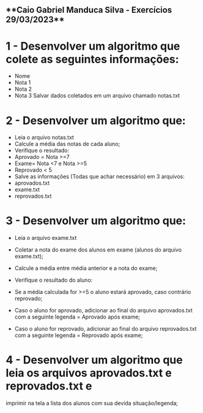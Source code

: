  <h2>
 **Caio Gabriel Manduca Silva - Exercícios 29/03/2023**

# 1 - Desenvolver um algoritmo que colete as seguintes informações:
- Nome
- Nota 1
- Nota 2
- Nota 3
Salvar dados coletados em um arquivo chamado notas.txt

# 2 - Desenvolver um algoritmo que:
- Leia o arquivo notas.txt
- Calcule a média das notas de cada aluno;
- Verifique o resultado:
- Aprovado = Nota >=7
- Exame= Nota <7 e Nota >=5
- Reprovado < 5
- Salve as informações (Todas que achar necessário) em 3 arquivos:
- aprovados.txt
- exame.txt
- reprovados.txt

# 3 - Desenvolver um algoritmo que:
- Leia o arquivo exame.txt
- Coletar a nota do exame dos alunos em exame (alunos do arquivo exame.txt);
- Calcule a média entre média anterior e a nota do exame;
- Verifique o resultado do aluno:
- Se a média calculada for >=5 o aluno estará aprovado, caso contrário
reprovado;

- Caso o aluno for aprovado, adicionar ao final do arquivo aprovados.txt com a
seguinte legenda = Aprovado após exame;
- Caso o aluno for reprovado, adicionar ao final do arquivo reprovados.txt com a
seguinte legenda = Reprovado após exame;

# 4 - Desenvolver um algoritmo que leia os arquivos aprovados.txt e reprovados.txt e
imprimir na tela a lista dos alunos com sua devida situação/legenda;